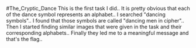 #The_Cryptic_Dance
This is the first task I did.. It is pretty obvious that each of the dance symbol represents an alphabet.. I searched "dancing symbols".. I found that those symbols are called "dancing men in cipher".. Then I started finding similar images that were given in the task and their corresponding alphabets.. Finally they led me to a meaningful message and that's the flag..
